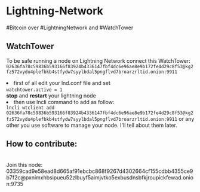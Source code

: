 # Lightning-Network
#Bitcoin over #LightningNetwork and #WatchTower<br>

## WatchTower
To be safe running a node on Lightning Network connect this WatchTower:<br>
`02636fa78c59836b593166f83924b4336147fbf4dc6e96ae8e9b172fe4d29c8f53@kg2fz572vydu4plefbkb4stfydw7syylbdal5pngflvd7broarzrltid.onion:9911`

<li>first of all edit your lnd.conf file and set<br>
<code>watchtower.active = 1</code><br>
  <strong>stop</strong> and <strong>restart</strong> your lightning node
<li>then use lncli command to add as follow:<br>
<code>lncli wtclient add 02636fa78c59836b593166f83924b4336147fbf4dc6e96ae8e9b172fe4d29c8f53@kg2fz572vydu4plefbkb4stfydw7syylbdal5pngflvd7broarzrltid.onion:9911</code>
or any other you use software to manage your node. I'll tell about them later.<br>

## How to contribute:

<br>
Join this node:<br>
03359cad9e58ead8d665af91ebcbc868f9267d4302664cf155cdbb4355ce9b7f2c@pxnimxhbsipueu52zlbuyf5aimjvtko5exbusdnsbfkjroupickfewad.onion:9735


